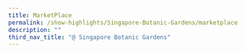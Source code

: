 ```yaml
---
title: MarketPlace
permalink: /show-highlights/Singapore-Botanic-Gardens/marketplace
description: ""
third_nav_title: "@ Singapore Botanic Gardens"
---
```

